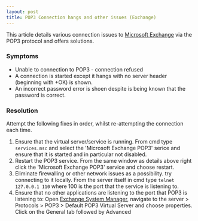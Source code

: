 ```yaml
---
layout: post 
title: POP3 Connection hangs and other issues (Exchange)
---
```


This article details various connection issues to [Microsoft
Exchange](http://www.microsoft.com/exchange/default.mspx) via the POP3
protocol and offers solutions.

### Symptoms

-   Unable to connection to POP3 - connection refused
-   A connection is started except it hangs with no server header
    (beginning with +OK) is shown.
-   An incorrect password error is shoen despite is being known that the
    password is correct.

### Resolution

Attempt the following fixes in order, whilst re-attempting the
connection each time.

1.  Ensure that the virtual server/service is running. From cmd type
    `services.msc` and select the \'Microsoft Exchange POP3\' serice and
    ensure that it is started and in particular not disabled.
2.  Restart the POP3 service. From the same window as details above
    right click the \'Microsoft Exchange POP3\' service and choose
    restart.
3.  Eliminate firewalling or other network issues as a possibility. try
    connecting to it locally. From the server itself in cmd type
    `telnet 127.0.0.1 110` where 100 is the port that the service is
    listening to.
4.  Ensure that no other applications are listening to the port that
    POP3 is listening to: Open [Exchange System
    Manager](http://searchexchange.techtarget.com/tip/1,289483,sid43_gci1115770,00.html),
    navigate to the server \> Protocols \> POP3 \> Default POP3 Virtual
    Server and choose properties. Click on the General tab followed by
    Advanced
